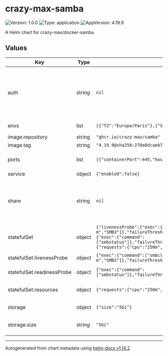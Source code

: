 # crazy-max-samba

![Version: 1.0.0](https://img.shields.io/badge/Version-1.0.0-informational?style=flat-square) ![Type: application](https://img.shields.io/badge/Type-application-informational?style=flat-square) ![AppVersion: 4.19.9](https://img.shields.io/badge/AppVersion-4.19.9-informational?style=flat-square)

A Helm chart for crazy-max/docker-samba

## Values

| Key | Type | Default | Description |
|-----|------|---------|-------------|
| auth | string | `nil` | The usermanagement. Each user will be created on the samba server container. The password of each user can be written here in in plain text but it is strongly discouraged. By default it uses the environment variable which will read by a secret called samba-user-{{ .user }}-password. You have to create this secret manually. It is recommended to use something like sealed secrets to encrypt you secrets and be able to check it into your git repository. |
| envs | list | `[{"TZ":"Europe/Paris"},{"SAMBA_LOG_LEVEL":"0"}]` | Additional environment variables for the samba server which will be injected to the container. |
| image.repository | string | `"ghcr.io/crazy-max/samba"` | The repository and image which is used. |
| image.tag | string | `"4.19.9@sha256:270a8dcaeb7be73c3a63e2d7cc966cfdc6ca70b418c59e4af406bee6ea41ded7"` |  |
| ports | list | `[{"containerPort":445,"hostPort":445,"name":"samba"}]` | The ports used to access the samba server. It is possible to configure multiple ports: https://github.com/crazy-max/docker-samba?tab=readme-ov-file#ports |
| service | object | `{"enabled":false}` | Service to reach smb container in the cluster. |
| share | string | `nil` | Configuration of every share you want to create. See Documentation for more information: https://github.com/crazy-max/docker-samba?tab=readme-ov-file#configuration In addition you can specify the size of every share and the storageClass which the share should use. If you don't specify the StorageClassName, the share will use the default one. |
| statefulSet | object | `{"livenessProbe":{"exec":{"command":["smbclient","-L","\\\\localhost","-U","%","-m","SMB3"]},"failureThreshold":3,"initialDelaySeconds":10,"periodSeconds":30,"timeoutSeconds":5},"readinessProbe":{"exec":{"command":["smbstatus"]},"failureThreshold":3,"initialDelaySeconds":5,"periodSeconds":10,"timeoutSeconds":3},"resources":{"requests":{"cpu":"250m","memory":"64Mi"}}}` | statefulset configuration |
| statefulSet.livenessProbe | object | `{"exec":{"command":["smbclient","-L","\\\\localhost","-U","%","-m","SMB3"]},"failureThreshold":3,"initialDelaySeconds":10,"periodSeconds":30,"timeoutSeconds":5}` | Checks whether the Samba service is still running by connecting to localhost with smbclient. |
| statefulSet.readinessProbe | object | `{"exec":{"command":["smbstatus"]},"failureThreshold":3,"initialDelaySeconds":5,"periodSeconds":10,"timeoutSeconds":3}` | Uses smbstatus to check whether Samba is active and can accept clients. |
| statefulSet.resources | object | `{"requests":{"cpu":"250m","memory":"64Mi"}}` | Define the resources of the samba pod. See: https://kubernetes.io/docs/concepts/configuration/manage-resources-containers/ Example below. |
| storage | object | `{"size":"5Gi"}` | The storage configuration for the samba server data directory. |
| storage.size | string | `"5Gi"` | The storageClassName can be configured here. If there is no one configured, it uses the default storageClass storageClassName: |

----------------------------------------------
Autogenerated from chart metadata using [helm-docs v1.14.2](https://github.com/norwoodj/helm-docs/releases/v1.14.2)
